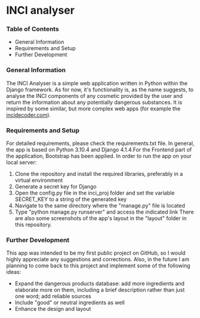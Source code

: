 # INCI analyser

### Table of Contents
* General Information
* Requirements and Setup
* Further Development

### General Information
The INCI Analyser is a simple web application written in Python within the Django framework. As for now, it's functionality is, as the name suggests, to analyse the INCI components of any cosmetic provided by the user and return the information about any potentially dangerous substances. It is inspired by some similar, but more complex web apps (for example the [incidecoder.com](incidecoder.com)). 

### Requirements and Setup
For detailed requirements, please check the requirements.txt file. In general, the app is based on Python 3.10.4 and Django 4.1.4.For the Frontend part of the application, Bootstrap has been applied.
In order to run the app on your local server:
1. Clone the repository and install the required libraries, preferably in a virtual environment
2. Generate a secret key for Django
3. Open the config.py file in the inci_proj folder and set the variable SECRET_KEY to a string of the generated key
4. Navigate to the same directory where the "manage.py" file is located
5. Type "python manage.py runserver" and access the indicated link
There are also some screenshots of the app's layout in the "layout" folder in this repository.

### Further Development
This app was intended to be my first public project on GitHub, so I would highly appreciate any suggestions and corrections. Also, in the future I am planning to come back to this project and implement some of the following ideas:
* Expand the dangerous products database: add more ingredients and elaborate more on them, including a brief description rather than just one word; add reliable sources
* Include "good" or neutral ingredients as well
* Enhance the design and layout